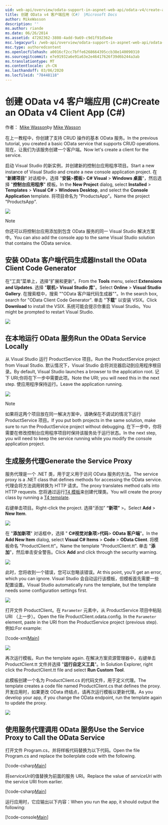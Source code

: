 ```yaml
---
uid: web-api/overview/odata-support-in-aspnet-web-api/odata-v4/create-an-odata-v4-client-app
title: 创建 OData v4 客户端应用（C#） |Microsoft Docs
author: MikeWasson
description: ''
ms.author: riande
ms.date: 06/26/2014
ms.assetid: 47202362-3808-4add-9a69-c9d1f91d5e4e
msc.legacyurl: /web-api/overview/odata-support-in-aspnet-web-api/odata-v4/create-an-odata-v4-client-app
msc.type: authoredcontent
ms.openlocfilehash: a0016cf2cc7bffe6268664395ccb38e140090310
ms.sourcegitcommit: e7e91932a6e91a63e2e46417626f39d6b244a3ab
ms.translationtype: MT
ms.contentlocale: zh-CN
ms.lasthandoff: 03/06/2020
ms.locfileid: "78448118"
---
```

# <a name="create-an-odata-v4-client-app-c"></a><span data-ttu-id="da405-102">创建 OData v4 客户端应用 (C#)</span><span class="sxs-lookup"><span data-stu-id="da405-102">Create an OData v4 Client App (C#)</span></span>

<span data-ttu-id="da405-103">作者： [Mike Wasson](https://github.com/MikeWasson)</span><span class="sxs-lookup"><span data-stu-id="da405-103">by [Mike Wasson](https://github.com/MikeWasson)</span></span>

<span data-ttu-id="da405-104">在上一教程中，你创建了支持 CRUD 操作的基本 OData 服务。</span><span class="sxs-lookup"><span data-stu-id="da405-104">In the previous tutorial, you created a basic OData service that supports CRUD operations.</span></span> <span data-ttu-id="da405-105">现在，让我们为该服务创建一个客户端。</span><span class="sxs-lookup"><span data-stu-id="da405-105">Now let's create a client for the service.</span></span>

<span data-ttu-id="da405-106">启动 Visual Studio 的新实例，并创建新的控制台应用程序项目。</span><span class="sxs-lookup"><span data-stu-id="da405-106">Start a new instance of Visual Studio and create a new console application project.</span></span> <span data-ttu-id="da405-107">在 "**新建项目**" 对话框中，选择 "**安装**&gt;**模板**&gt;  **C# Visual** &gt; **Windows 桌面**"，然后选择 "**控制台应用程序**" 模板。</span><span class="sxs-lookup"><span data-stu-id="da405-107">In the **New Project** dialog, select **Installed** &gt; **Templates** &gt; **Visual C#** &gt; **Windows Desktop**, and select the **Console Application** template.</span></span> <span data-ttu-id="da405-108">将项目命名为 &quot;ProductsApp&quot;。</span><span class="sxs-lookup"><span data-stu-id="da405-108">Name the project &quot;ProductsApp&quot;.</span></span>

![](create-an-odata-v4-client-app/_static/image1.png)

> [!NOTE]
> <span data-ttu-id="da405-109">你还可以将控制台应用添加到包含 OData 服务的同一 Visual Studio 解决方案中。</span><span class="sxs-lookup"><span data-stu-id="da405-109">You can also add the console app to the same Visual Studio solution that contains the OData service.</span></span>

## <a name="install-the-odata-client-code-generator"></a><span data-ttu-id="da405-110">安装 OData 客户端代码生成器</span><span class="sxs-lookup"><span data-stu-id="da405-110">Install the OData Client Code Generator</span></span>

<span data-ttu-id="da405-111">在“工具”菜单上，选择“扩展和更新”。</span><span class="sxs-lookup"><span data-stu-id="da405-111">From the **Tools** menu, select **Extensions and Updates**.</span></span> <span data-ttu-id="da405-112">选择 "**联机**&gt; **Visual Studio 库**"。</span><span class="sxs-lookup"><span data-stu-id="da405-112">Select **Online** &gt; **Visual Studio Gallery**.</span></span> <span data-ttu-id="da405-113">在搜索框中，搜索 "&quot;OData 客户端代码生成器"&quot;。</span><span class="sxs-lookup"><span data-stu-id="da405-113">In the search box, search for &quot;OData Client Code Generator&quot;.</span></span> <span data-ttu-id="da405-114">单击 "**下载**" 以安装 VSIX。</span><span class="sxs-lookup"><span data-stu-id="da405-114">Click **Download** to install the VSIX.</span></span> <span data-ttu-id="da405-115">系统可能会提示你重启 Visual Studio。</span><span class="sxs-lookup"><span data-stu-id="da405-115">You might be prompted to restart Visual Studio.</span></span>

[![](create-an-odata-v4-client-app/_static/image3.png)](create-an-odata-v4-client-app/_static/image2.png)

## <a name="run-the-odata-service-locally"></a><span data-ttu-id="da405-116">在本地运行 OData 服务</span><span class="sxs-lookup"><span data-stu-id="da405-116">Run the OData Service Locally</span></span>

<span data-ttu-id="da405-117">从 Visual Studio 运行 ProductService 项目。</span><span class="sxs-lookup"><span data-stu-id="da405-117">Run the ProductService project from Visual Studio.</span></span> <span data-ttu-id="da405-118">默认情况下，Visual Studio 会将浏览器启动到应用程序根目录。</span><span class="sxs-lookup"><span data-stu-id="da405-118">By default, Visual Studio launches a browser to the application root.</span></span> <span data-ttu-id="da405-119">记下 URI;你将在下一步中需要此项。</span><span class="sxs-lookup"><span data-stu-id="da405-119">Note the URI; you will need this in the next step.</span></span> <span data-ttu-id="da405-120">使应用程序保持运行。</span><span class="sxs-lookup"><span data-stu-id="da405-120">Leave the application running.</span></span>

![](create-an-odata-v4-client-app/_static/image4.png)

> [!NOTE]
> <span data-ttu-id="da405-121">如果将这两个项目放在同一解决方案中，请确保在不调试的情况下运行 ProductService 项目。</span><span class="sxs-lookup"><span data-stu-id="da405-121">If you put both projects in the same solution, make sure to run the ProductService project without debugging.</span></span> <span data-ttu-id="da405-122">在下一步中，你将需要在修改控制台应用程序项目时保持该服务处于运行状态。</span><span class="sxs-lookup"><span data-stu-id="da405-122">In the next step, you will need to keep the service running while you modify the console application project.</span></span>

## <a name="generate-the-service-proxy"></a><span data-ttu-id="da405-123">生成服务代理</span><span class="sxs-lookup"><span data-stu-id="da405-123">Generate the Service Proxy</span></span>

<span data-ttu-id="da405-124">服务代理是一个 .NET 类，用于定义用于访问 OData 服务的方法。</span><span class="sxs-lookup"><span data-stu-id="da405-124">The service proxy is a .NET class that defines methods for accessing the OData service.</span></span> <span data-ttu-id="da405-125">代理会将方法调用转换为 HTTP 请求。</span><span class="sxs-lookup"><span data-stu-id="da405-125">The proxy translates method calls into HTTP requests.</span></span> <span data-ttu-id="da405-126">您将通过运行[T4 模板](https://msdn.microsoft.com/library/bb126445.aspx)来创建代理类。</span><span class="sxs-lookup"><span data-stu-id="da405-126">You will create the proxy class by running a [T4 template](https://msdn.microsoft.com/library/bb126445.aspx).</span></span>

<span data-ttu-id="da405-127">右键单击项目。</span><span class="sxs-lookup"><span data-stu-id="da405-127">Right-click the project.</span></span> <span data-ttu-id="da405-128">选择“添加” **“新项”** &gt;。</span><span class="sxs-lookup"><span data-stu-id="da405-128">Select **Add** &gt; **New Item**.</span></span>

![](create-an-odata-v4-client-app/_static/image5.png)

<span data-ttu-id="da405-129">在 "**添加新项**" 对话框中，选择 "  **C#视觉对象项**&gt;**代码**&gt; **OData 客户端**"。</span><span class="sxs-lookup"><span data-stu-id="da405-129">In the **Add New Item** dialog, select **Visual C# Items** &gt; **Code** &gt; **OData Client**.</span></span> <span data-ttu-id="da405-130">将模板命名 &quot;ProductClient.tt&quot;。</span><span class="sxs-lookup"><span data-stu-id="da405-130">Name the template &quot;ProductClient.tt&quot;.</span></span> <span data-ttu-id="da405-131">单击 "**添加**"，然后单击安全警告。</span><span class="sxs-lookup"><span data-stu-id="da405-131">Click **Add** and click through the security warning.</span></span>

[![](create-an-odata-v4-client-app/_static/image7.png)](create-an-odata-v4-client-app/_static/image6.png)

<span data-ttu-id="da405-132">此时，您将收到一个错误，您可以忽略该错误。</span><span class="sxs-lookup"><span data-stu-id="da405-132">At this point, you'll get an error, which you can ignore.</span></span> <span data-ttu-id="da405-133">Visual Studio 会自动运行该模板，但模板首先需要一些配置设置。</span><span class="sxs-lookup"><span data-stu-id="da405-133">Visual Studio automatically runs the template, but the template needs some configuration settings first.</span></span>

[![](create-an-odata-v4-client-app/_static/image9.png)](create-an-odata-v4-client-app/_static/image8.png)

<span data-ttu-id="da405-134">打开文件 ProductClient。在 `Parameter` 元素中，从 ProductService 项目中粘贴 URI （上一步）。</span><span class="sxs-lookup"><span data-stu-id="da405-134">Open the file ProductClient.odata.config. In the `Parameter` element, paste in the URI from the ProductService project (previous step).</span></span> <span data-ttu-id="da405-135">例如:</span><span class="sxs-lookup"><span data-stu-id="da405-135">For example:</span></span>

[!code-xml[Main](create-an-odata-v4-client-app/samples/sample1.xml)]

[![](create-an-odata-v4-client-app/_static/image11.png)](create-an-odata-v4-client-app/_static/image10.png)

<span data-ttu-id="da405-136">再次运行模板。</span><span class="sxs-lookup"><span data-stu-id="da405-136">Run the template again.</span></span> <span data-ttu-id="da405-137">在解决方案资源管理器中，右键单击 ProductClient.tt 文件并选择 "**运行自定义工具**"。</span><span class="sxs-lookup"><span data-stu-id="da405-137">In Solution Explorer, right click the ProductClient.tt file and select **Run Custom Tool**.</span></span>

<span data-ttu-id="da405-138">此模板创建一个名为 ProductClient.cs 的代码文件，用于定义代理。</span><span class="sxs-lookup"><span data-stu-id="da405-138">The template creates a code file named ProductClient.cs that defines the proxy.</span></span> <span data-ttu-id="da405-139">开发应用时，如果更改 OData 终结点，请再次运行模板以更新代理。</span><span class="sxs-lookup"><span data-stu-id="da405-139">As you develop your app, if you change the OData endpoint, run the template again to update the proxy.</span></span>

![](create-an-odata-v4-client-app/_static/image12.png)

## <a name="use-the-service-proxy-to-call-the-odata-service"></a><span data-ttu-id="da405-140">使用服务代理调用 OData 服务</span><span class="sxs-lookup"><span data-stu-id="da405-140">Use the Service Proxy to Call the OData Service</span></span>

<span data-ttu-id="da405-141">打开文件 Program.cs，并将样板代码替换为以下代码。</span><span class="sxs-lookup"><span data-stu-id="da405-141">Open the file Program.cs and replace the boilerplate code with the following.</span></span>

[!code-csharp[Main](create-an-odata-v4-client-app/samples/sample2.cs)]

<span data-ttu-id="da405-142">将*serviceUri*的值替换为前面的服务 URI。</span><span class="sxs-lookup"><span data-stu-id="da405-142">Replace the value of *serviceUri* with the service URI from earlier.</span></span>

[!code-csharp[Main](create-an-odata-v4-client-app/samples/sample3.cs)]

<span data-ttu-id="da405-143">运行应用时，它应输出以下内容：</span><span class="sxs-lookup"><span data-stu-id="da405-143">When you run the app, it should output the following:</span></span>

[!code-console[Main](create-an-odata-v4-client-app/samples/sample4.cmd)]
